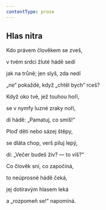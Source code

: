 ```yaml
---
contentType: prose
---
```


## Hlas nitra

Kdo právem člověkem se zveš,

v tvém srdci žluté hádě sedí

jak na trůně; jen slyš, zda nedí

„ne“ pokaždé, když „chtěl bych“ rceš?

Když oko tvé, jež touhou hoří,

se v nymfy luzné zraky noří,

dí hádě: „Pamatuj, co smíš!“

Ploď děti nebo sázej štěpy,

se dláta chop, verš piluj lepý,

dí: „Večer budeš živ? — to víš?“

Co člověk sní, co započíná,

to neúprosné hádě čeká,

jej dotíravým hlasem leká

a „rozpomeň se!“ napomíná.
